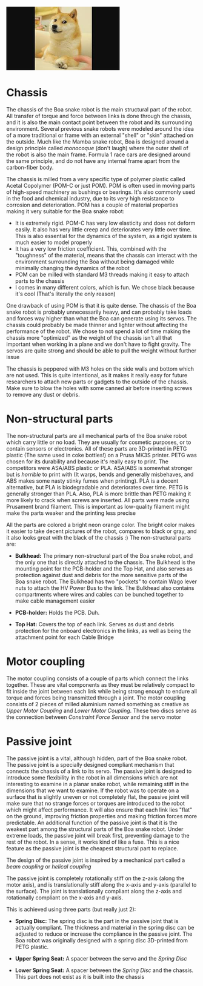 ![alt text](static/doge.jpeg)

# Chassis 

The chassis of the Boa snake robot is the main structural part of the robot. All transfer of torque and force between links is done through the chassis, and it is also the main contact point between the robot and its surrounding environment. Several previous snake robots were modeled around the idea of a more traditional or frame with an external "shell" or "skin" attached on the outside. Much like the Mamba snake robot, Boa is designed around a design principle called *monocoque* (don't laugh) where the outer shell of the robot is also the main frame. Formula 1 race cars are designed around the same principle, and do not have any internal frame apart from the carbon-fiber body.

The chassis is milled from a very specific type of polymer plastic called Acetal Copolymer (POM-C or just POM). POM is often used in moving parts of high-speed machinery as bushings or bearings. It's also commonly used in the food and chemical industry, due to its very high resistance to corrosion and deterioration. POM has a couple of material properties making it very suitable for the Boa snake robot:

- It is extremely rigid. POM-C has very low elasticity and does not deform easily. It also has very little creep and deteriorates very little over time. This is also essential for the dynamics of the system, as a rigid system is much easier to model properly
- It has a very low friction coefficient. This, combined with the "toughness" of the material, means that the chassis can interact with the environment surrounding the Boa without being damaged while minimally changing the dynamics of the robot 
- POM can be milled with standard M3 threads making it easy to attach parts to the chassis
- I comes in many different colors, which is fun. We chose black because it's cool (That's literally the only reason)

One drawback of using POM is that it is quite dense. The chassis of the Boa snake robot is probably unnecessarily heavy, and can probably take loads and forces way higher than what the Boa can generate using its servos. The chassis could probably be made thinner and lighter without affecting the performance of the robot. We chose to not spend a lot of time making the chassis more "optimized" as the weight of the chassis isn't all that important when working in a plane and we don't have to fight gravity. The servos are quite strong and should be able to pull the weight without further issue

The chassis is peppered with M3 holes on the side walls and bottom which are not used. This is quite intentional, as it makes it really easy for future researchers to attach new parts or gadgets to the outside of the chassis. Make sure to blow the holes with some canned air before inserting screws to remove any dust or debris. 


# Non-structural parts
The non-structural parts are all mechanical parts of the Boa snake robot which carry little or no load. They are usually for cosmetic purposes, or to contain sensors or electronics. All of these parts are 3D-printed in PETG plastic (The same used in coke bottles!) on a Prusa MK3S printer. PETG was chosen for its durability and because it's really easy to print. The competitors were ASA/ABS plastic or PLA. ASA/ABS is somewhat stronger but is _horrible_ to print with (It warps, bends and generally misbehaves, and ABS makes some nasty stinky fumes when printing). PLA is a decent alternative, but PLA is biodegradable and deteriorates over time. PETG is generally stronger than PLA. Also, PLA is more brittle than PETG making it more likely to crack when screws are inserted. All parts were made using Prusament brand filament. This is important as low-quality filament might make the parts weaker and the printing less precise

All the parts are colored a bright neon orange color. The bright color makes it easier to take decent pictures of the robot, compares to black or gray, and it also looks great with the black of the chassis :) The non-structural parts are: 

- **Bulkhead:** The primary non-structural part of the Boa snake robot, and the only one that is directly attached to the chassis. The Bulkhead is the mounting point for the PCB-holder and the Top Hat, and also serves as protection against dust and debris for the more sensitive parts of the Boa snake robot. The Bulkhead has two "pockets" to contain Wago lever nuts to attach the HV Power Bus to the link. The Bulkhead also contains compartments where wires and cables can be bunched together to make cable management easier

- **PCB-holder:** Holds the PCB. Duh. 

- **Top Hat:** Covers the top of each link. Serves as dust and debris protection for the onboard electronics in the links, as well as being the attachment point for each Cable Bridge

# Motor coupling

The motor coupling consists of a couple of parts which connect the links together. These are vital components as they must be relatively compact to fit inside the joint between each link while being strong enough to endure all torque and forces being transmitted through a joint. The motor coupling consists of 2 pieces of milled aluminium named something as creative as _Upper Motor Coupling_ and _Lower Motor Coupling_. These two discs serve as the connection between _Constraint Force Sensor_ and the servo motor

# Passive joint

The passive joint is a vital, although hidden, part of the Boa snake robot. The passive joint is a specially designed compliant mechanism that connects the chassis of a link to its servo. The passive joint is designed to introduce some flexibility in the robot in all dimensions which are not interesting to examine in a planar snake robot, while remaining stiff in the dimensions that we want to examine. If the robot was to operate on a surface that is slightly uneven or not completely flat, the passive joint will make sure that no strange forces or torques are introduced to the robot which might affect performance. It will also ensure that each link lies "flat" on the ground, improving friction properties and making friction forces more predictable. An additional function of the passive joint is that it is the weakest part among the structural parts of the Boa snake robot. Under extreme loads, the passive joint will break first, preventing damage to the rest of the robot. In a sense, it works kind of like a fuse. This is a nice feature as the passive joint is the cheapest structural part to replace.

The design of the passive joint is inspired by a mechanical part called a _beam coupling_ or _helical coupling_

The passive joint is completely rotationally stiff on the z-axis (along the motor axis), and is translationally stiff along the x-axis and y-axis (parallel to the surface). The joint is translationally compliant along the z-axis and rotationally compliant on the x-axis and y-axis.

This is achieved using three parts (but really just 2):

- **Spring Disc:** The spring disc is the part in the passive joint that is actually compliant. The thickness and material in the spring disc can be adjusted to reduce or increase the compliance in the passive joint. The Boa robot was originally designed with a spring disc 3D-printed from PETG plastic.

- **Upper Spring Seat:** A spacer between the servo and the _Spring Disc_ 

- **Lower Spring Seat:** A spacer between the _Spring Disc_ and the chassis. This part does not exist as it is built into the chassis